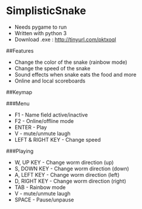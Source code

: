 # SimplisticSnake

 * Needs pygame to run
 * Written with python 3
 * Download .exe : http://tinyurl.com/pktxoql

##Features

 * Change the color of the snake (rainbow mode)
 * Change the speed of the snake
 * Sound effects when snake eats the food and more
 * Online and local scoreboards

##Keymap

###Menu
  * F1 - Name field active/inactive
  * F2 - Online/offline mode
  * ENTER - Play
  * V - mute/unmute laugh
  * LEFT & RIGHT KEY - Change speed

###Playing
  * W, UP KEY - Change worm direction (up)
  * S, DOWN KEY - Change worm direction (down)
  * A, LEFT KEY - Change worm direction (left)
  * D, RIGHT KEY - Change worm direction (right)
  * TAB - Rainbow mode
  * V - mute/unmute laugh
  * SPACE - Pause/unpause
